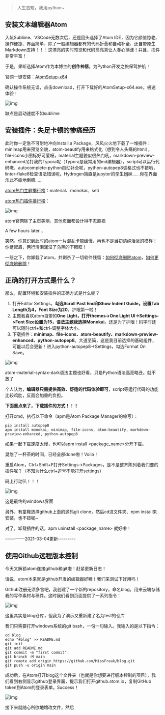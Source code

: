 > 人生苦短，我用python~

## 安装文本编辑器Atom

入坑Sublime、VSCode无数次后，还是回头选择了Atom IDE，因为它颜值惊艳、操作便捷、界面简单，除了一般编辑器都有的代码折叠和自动补全，还自带原生Markdown支持！！！这漂亮的实时预览和代码高亮真让人春心荡漾！并且，插件非常丰富！

于是，果断选择Atom作为本博主的**创作神器**，为Python开发之旅保驾护航！

官网一键安装：[AtomSetup-x64](https://atom.io/)

确认操作系统无误，点击download，打开下载好的AtomSetup-x64.exe，极速体验！

![img](https://pic2.zhimg.com/v2-e2e305deea69303a19d71da452138945_b.png)

缺点是启动速度不如sublime

## 安装插件：失足卡顿的惨痛经历

此时你一定急不可耐地冲向Install a Package，风风火火地下载了一堆插件：minimap用来预览全貌，atom-beautify用来格式化（想到令人头痛的html），file-icons小图标好可爱呀，material主题貌似很热门吼，markdown-preview-enhanced吊打我的Typora呢（Typora是我常用的md编辑器），script可以运行代码嗷，autocomplete-python自动补全呢，python-autopep8调格式也不错哟，linter-flake8检查语法错误呢，Hydrogen简直是jupyter的孪生姐妹……你在界面乐此不疲地倒腾……

[atom热门主题排行榜](https://atom.io/themes/list?direction=desc&sort=downloads)：material、monokai、seti

[atom热门插件排行榜](https://atom.io/packages/list?direction=desc&sort=stars)：

![img](https://pic3.zhimg.com/v2-67ae3f6b8e594fd04c342a862fceed4a_b.png)

atom官网除了主页美丽，其他页面都设计得不忍直视

A few hours later...

突然，你意识到此时的atom一片混乱卡顿缓慢，再也不是当初清纯活泼的模样！你蹙起眉，两行清泪润湿了乌黑的下眼眶！

一怒之下，你卸载了atom，并剿杀了一切软件残留：[如何彻底删除atom](https://cn.compbs.com/how-uninstall-atom-windows)，[如何更彻底地删除](https://www.coder.work/article/552966)！

## 正确的打开方式是什么？

那么，配置环境和安装插件的正确方式是什么呢？

1. 打开Editor Settings，**勾选Scroll Past End和Show Indent Guide，设置Tab Length为4，Font Size为20**，护眼第一啦！
2. 主题我喜欢atom自带的**One Light，**打开themes->One Light UI->Settings->**Font Size设置为15**，语法主题我选择**Monokai**。还是为了护眼！码字时还可以随时ctrl+和ctrl-调整字体大小。
3. 下载插件：**minimap、file-icons、atom-beautify、markdown-preview-enhanced、python-autopep8**。大道至简，这是我目前选择的基础组件，可能以后会更新！进入python-autopep8->Settings，勾选Format On Save。

![img](https://pic3.zhimg.com/v2-62a1e257adc2ca9978dee539798d3342_b.png)

atom-material-syntax-dark语法主题也好看，只是Python语法高亮略丑，就不放了

个人认为，**编辑器只需提供高效、舒适的代码体验即可**，script等运行代码的功能比较鸡肋，反而会加重的负担。

**下面重点来了，下载插件的方式！！！**

打开cmd，执行以下命令（apm是Atom Package Manager的缩写）：

```
pip install autopep8
apm install monokai, minimap, file-icons, atom-beautify, markdown-preview-enhanced, python-autopep8
```

如果一起下载速度太慢，也可以apm install <package_name>分开下载。

晃悠了一杯茶的时间，已经全部done啦！Voila！

重启Atom，Ctrl+Shift+P打开Settings->Packages，是不是整齐陈列着我们要的插件呢？（不知为什么ctrl+逗号不能打开settings）

码上行动叭！！！

![img](https://pic3.zhimg.com/v2-873f85f52366e6ab44b3eda548930102_b.png)

这是最终的windows界面

另外，有童鞋选择github上面的源码git clone，然后cd进文件夹、npm install来安装，也不错呢~

对了，卸载插件的话，apm uninstall <package_name> 就好啦！

----------2021-03-04更新---------

## 使用Github远程版本控制

今天又解锁atom连接github和git啦！赶紧更新日志！

话说，atom本来就是github开发的编辑器好嘛！我们来测试下好用吗！

Github注册无须多言吧，我创建了一个新的repository，命名blog，用来云端存储我的写作素材与稿件。这时我们看到页面提供了一系列指令：

![img](https://pic4.zhimg.com/80/v2-6daf82cf178c578fd4cf4c19da68cb88_720w.png)

这里其实是blog仓库，但我为了演示又重新建了名为test的仓库

我们只需要打开windows系统的git bash，一句一句输入。我输入的是以下指令：

```
cd blog
echo "#blog" >> README.md
git init
git add README.md
git commit -m "first commit"
git branch -M main
git remote add origin https://github.com/MissFreak/blog.git
git push -u origin main
```

成功后，在Atom打开blog这个文件夹（也就是你想要进行版本控制的项目），我们看到右侧显示github登录界面，提示我们打开github.atom.io，复制GitHub token到Atom的登录表单。Success！

![img](https://pic3.zhimg.com/80/v2-6e1aa37602728c2eb6bdc8701b013270_720w.png)

接下来就随心所欲地增改文件，然后
